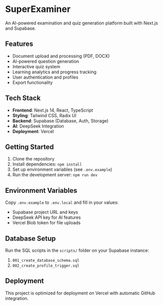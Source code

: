 # SuperExaminer

An AI-powered examination and quiz generation platform built with Next.js and Supabase.

## Features

- Document upload and processing (PDF, DOCX)
- AI-powered question generation
- Interactive quiz system
- Learning analytics and progress tracking
- User authentication and profiles
- Export functionality

## Tech Stack

- **Frontend**: Next.js 14, React, TypeScript
- **Styling**: Tailwind CSS, Radix UI
- **Backend**: Supabase (Database, Auth, Storage)
- **AI**: DeepSeek Integration
- **Deployment**: Vercel

## Getting Started

1. Clone the repository
2. Install dependencies: `npm install`
3. Set up environment variables (see `.env.example`)
4. Run the development server: `npm run dev`

## Environment Variables

Copy `.env.example` to `.env.local` and fill in your values:

- Supabase project URL and keys
- DeepSeek API key for AI features
- Vercel Blob token for file uploads

## Database Setup

Run the SQL scripts in the `scripts/` folder on your Supabase instance:

1. `001_create_database_schema.sql`
2. `002_create_profile_trigger.sql`

## Deployment

This project is optimized for deployment on Vercel with automatic GitHub integration.